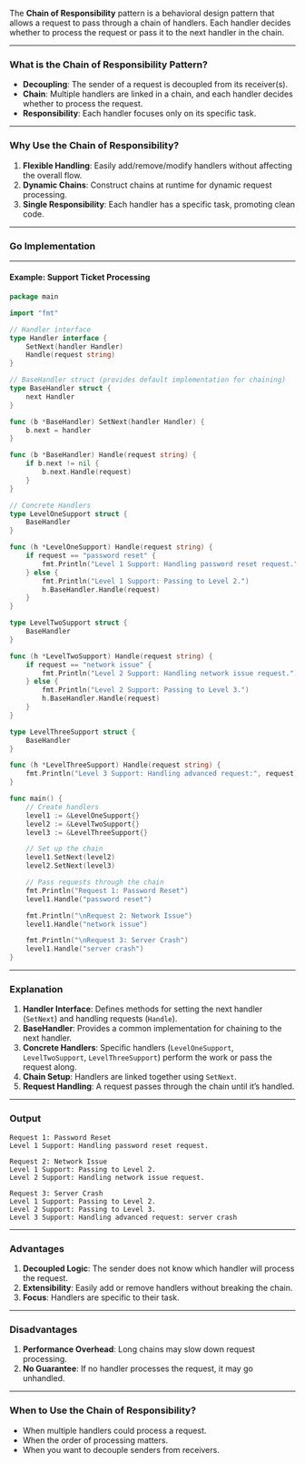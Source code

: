The **Chain of Responsibility** pattern is a behavioral design pattern that allows a request to pass through a chain of handlers. Each handler decides whether to process the request or pass it to the next handler in the chain.

---

### **What is the Chain of Responsibility Pattern?**

- **Decoupling**: The sender of a request is decoupled from its receiver(s).
- **Chain**: Multiple handlers are linked in a chain, and each handler decides whether to process the request.
- **Responsibility**: Each handler focuses only on its specific task.

---

### **Why Use the Chain of Responsibility?**

1. **Flexible Handling**: Easily add/remove/modify handlers without affecting the overall flow.
2. **Dynamic Chains**: Construct chains at runtime for dynamic request processing.
3. **Single Responsibility**: Each handler has a specific task, promoting clean code.

---

### **Go Implementation**

---

#### **Example: Support Ticket Processing**

```go
package main

import "fmt"

// Handler interface
type Handler interface {
	SetNext(handler Handler)
	Handle(request string)
}

// BaseHandler struct (provides default implementation for chaining)
type BaseHandler struct {
	next Handler
}

func (b *BaseHandler) SetNext(handler Handler) {
	b.next = handler
}

func (b *BaseHandler) Handle(request string) {
	if b.next != nil {
		b.next.Handle(request)
	}
}

// Concrete Handlers
type LevelOneSupport struct {
	BaseHandler
}

func (h *LevelOneSupport) Handle(request string) {
	if request == "password reset" {
		fmt.Println("Level 1 Support: Handling password reset request.")
	} else {
		fmt.Println("Level 1 Support: Passing to Level 2.")
		h.BaseHandler.Handle(request)
	}
}

type LevelTwoSupport struct {
	BaseHandler
}

func (h *LevelTwoSupport) Handle(request string) {
	if request == "network issue" {
		fmt.Println("Level 2 Support: Handling network issue request.")
	} else {
		fmt.Println("Level 2 Support: Passing to Level 3.")
		h.BaseHandler.Handle(request)
	}
}

type LevelThreeSupport struct {
	BaseHandler
}

func (h *LevelThreeSupport) Handle(request string) {
	fmt.Println("Level 3 Support: Handling advanced request:", request)
}

func main() {
	// Create handlers
	level1 := &LevelOneSupport{}
	level2 := &LevelTwoSupport{}
	level3 := &LevelThreeSupport{}

	// Set up the chain
	level1.SetNext(level2)
	level2.SetNext(level3)

	// Pass requests through the chain
	fmt.Println("Request 1: Password Reset")
	level1.Handle("password reset")

	fmt.Println("\nRequest 2: Network Issue")
	level1.Handle("network issue")

	fmt.Println("\nRequest 3: Server Crash")
	level1.Handle("server crash")
}
```

---

### **Explanation**

1. **Handler Interface**: Defines methods for setting the next handler (`SetNext`) and handling requests (`Handle`).
2. **BaseHandler**: Provides a common implementation for chaining to the next handler.
3. **Concrete Handlers**: Specific handlers (`LevelOneSupport`, `LevelTwoSupport`, `LevelThreeSupport`) perform the work or pass the request along.
4. **Chain Setup**: Handlers are linked together using `SetNext`.
5. **Request Handling**: A request passes through the chain until it’s handled.

---

### **Output**

```
Request 1: Password Reset
Level 1 Support: Handling password reset request.

Request 2: Network Issue
Level 1 Support: Passing to Level 2.
Level 2 Support: Handling network issue request.

Request 3: Server Crash
Level 1 Support: Passing to Level 2.
Level 2 Support: Passing to Level 3.
Level 3 Support: Handling advanced request: server crash
```

---

### **Advantages**

1. **Decoupled Logic**: The sender does not know which handler will process the request.
2. **Extensibility**: Easily add or remove handlers without breaking the chain.
3. **Focus**: Handlers are specific to their task.

---

### **Disadvantages**

1. **Performance Overhead**: Long chains may slow down request processing.
2. **No Guarantee**: If no handler processes the request, it may go unhandled.

---

### **When to Use the Chain of Responsibility?**

- When multiple handlers could process a request.
- When the order of processing matters.
- When you want to decouple senders from receivers.
